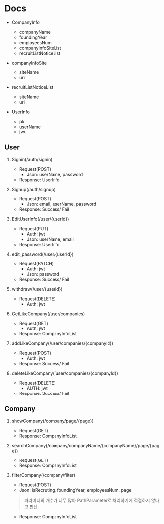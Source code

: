 # Docs

* CompanyInfo
    * companyName
    * foundingYear
    * employeesNum
    * companyInfoSiteList
    * recruitListNoticeList

* companyInfoSite
    * siteName
    * uri

* recruitListNoticeList
    * siteName
    * uri

* UserInfo
    * pk
    * userName
    * jwt

## User

1. Signin(/auth/signin)
    * Request(POST)
        * Json: userName, password
    * Response: UserInfo

2. Signup(/auth/signup)
    * Request(POST)
        * Json: email, userName, password
    * Response: Success/ Fail

3. EditUserInfo(/user/{userId})
    * Request(PUT)
        * Auth: jwt
        * Json: userName, email
    * Response: UserInfo

4. edit_password(/user/{userId})
    * Request(PATCH)
        * Auth: jwt
        * Json: password
    * Response: Success/ Fail

5. withdraw(/user/{userId})
    * Request(DELETE)
        * Auth: jwt

6. GetLikeCompany(/user/companies)
    * Request(GET)
        * Auth: jwt
    * Response: CompanyInfoList

7. addLikeCompany(/user/companies/{companyId})
    * Request(POST)
        * Auth: jwt
    * Response: Success/ Fail

8. deleteLikeCompany(/user/companies/{companyId})
    * Request(DELETE)
        * AUTH: jwt
    * Response: Success/ Fail

## Company

1. showCompany(/company/page/{page})
    * Request(GET)
    * Response: CompanyInfoList

2. searchCompany(/company/companyName/{companyName}/page/{page})
    * Request(GET)
    * Response: CompanyInfoList

3. filterCompany(/company/filter)
    * Request(POST)
    * Json: isRecruting, foundingYear, employeesNum, page
    > 파라미터의 개수가 너무 많아 PathParameter로 처리하기에 적절하지 않다고 판단.
    * Response: CompanyInfoList